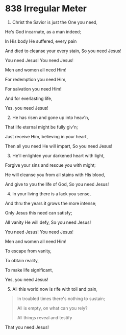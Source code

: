 # 838 Irregular Meter

1.  Christ the Savior is just the One you need,

He's God incarnate, as a man indeed;

In His body He suffered, every pain

And died to cleanse your every stain, So you need Jesus!

You need Jesus! You need Jesus!

Men and women all need Him!

For redemption you need Him,

For salvation you need Him!

And for everlasting life,

Yes, you need Jesus!

2.  He has risen and gone up into heav'n,

That life eternal might be fully giv'n;

Just receive Him, believing in your heart,

Then all you need He will impart, So you need Jesus!

3.  He'll enlighten your darkened heart with light,

Forgive your sins and rescue you with might;

He will cleanse you from all stains with His blood,

And give to you the life of God, So you need Jesus!

4.  In your living there is a lack you sense,

And thru the years it grows the more intense;

Only Jesus this need can satisfy;

All vanity He will defy, So you need Jesus!

You need Jesus! You need Jesus!

Men and women all need Him!

To escape from vanity,

To obtain reality,

To make life significant,

Yes, you need Jesus!

5.  All this world now is rife with toil and pain,

> In troubled times there's nothing to sustain;
>
> All is empty, on what can you rely?
>
> All things reveal and testify

That you need Jesus!

